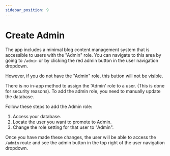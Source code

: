 ```yaml
---
sidebar_position: 9
---
```


# Create Admin

The app includes a minimal blog content management system that is accessible to users with the "Admin" role. You can navigate to this area by going to `/admin` or by clicking the red admin button in the user navigation dropdown.

However, if you do not have the "Admin" role, this button will not be visible.

There is no in-app method to assign the 'Admin' role to a user. (This is done for security reasons). To add the admin role, you need to manually update the database.

Follow these steps to add the Admin role:

1. Access your database.
2. Locate the user you want to promote to Admin.
3. Change the role setting for that user to "Admin".

Once you have made these changes, the user will be able to access the `/admin` route and see the admin button in the top right of the user navigation dropdown.

